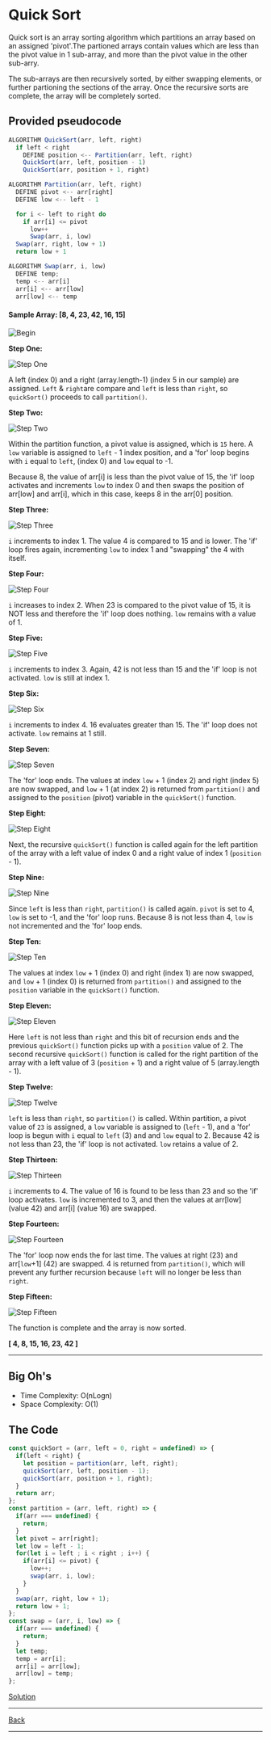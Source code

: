 # Quick Sort

Quick sort is an array sorting algorithm which partitions an array based on an assigned 'pivot'.The partioned arrays contain values which are less than the pivot value in 1 sub-array, and more than the pivot value in the other sub-arry.

The sub-arrays are then recursively sorted, by either swapping elements, or further partioning the sections of the array. Once the recursive sorts are complete, the array will be completely sorted.

## Provided pseudocode

~~~js
ALGORITHM QuickSort(arr, left, right)
  if left < right
    DEFINE position <-- Partition(arr, left, right)
    QuickSort(arr, left, position - 1)
    QuickSort(arr, position + 1, right)

ALGORITHM Partition(arr, left, right)
  DEFINE pivot <-- arr[right]
  DEFINE low <-- left - 1

  for i <- left to right do
    if arr[i] <= pivot
      low++
      Swap(arr, i, low)
  Swap(arr, right, low + 1)
  return low + 1

ALGORITHM Swap(arr, i, low)
  DEFINE temp;
  temp <-- arr[i]
  arr[i] <-- arr[low]
  arr[low] <-- temp
~~~

#### Sample Array: [8, 4, 23, 42, 16, 15]

![Begin](./assets/qS-begin.png)

**Step One:**

![Step One](./assets/qS-step-1.png)

A left (index 0) and a right (array.length-1) (index 5 in our sample) are assigned. `Left` & `right`are compare and `left` is less than `right`, so `quickSort()` proceeds to call `partition()`.

**Step Two:**

![Step Two](./assets/qS-Step-2.png)

Within the partition function, a pivot value is assigned, which is `15` here. A `low` variable is assigned to `left` - 1 index position, and a 'for' loop begins with `i` equal to `left`, (index 0) and `low` equal to -1.

Because 8, the value of arr[i] is less than the pivot value of 15, the 'if' loop activates and increments `low` to index 0 and then swaps the position of arr[low] and arr[i], which in this case, keeps 8 in the arr[0] position.

**Step Three:**

![Step Three](./assets/qS-step-3.png)

`i` increments to index 1. The value 4 is compared to 15 and is lower. The 'if' loop fires again, incrementing `low` to index 1 and "swapping" the 4 with itself.

**Step Four:**

![Step Four](./assets/qS-step-4.png)

`i` increases to index 2. When 23 is compared to the pivot value of 15, it is NOT less and therefore the 'if' loop does nothing. `low` remains with a value of 1.

**Step Five:**

![Step Five](./assets/qS-step-5.png)

`i` increments to index 3. Again, 42 is not less than 15 and the 'if' loop is not activated. `low` is still at index 1.

**Step Six:**

![Step Six](./assets/qS-step-6.png)

`i` increments to index 4. 16 evaluates greater than 15. The 'if' loop does not activate. `low` remains at 1 still.

**Step Seven:**

![Step Seven](./assets/qS-step-7.png)

The 'for' loop ends. The values at index `low` + 1 (index 2) and right (index 5) are now swapped, and `low` + 1 (at index 2) is returned from `partition()` and assigned to the `position` (pivot) variable in the `quickSort()` function.

**Step Eight:**

![Step Eight](./assets/qS-step-8.png)

Next, the recursive `quickSort()` function is called again for the left partition of the array with a left value of index 0 and a right value of index 1 (`position` - 1).

**Step Nine:**

![Step Nine](./assets/qS-step-9.png)

Since `left` is less than `right`, `partition()` is called again. `pivot` is set to 4, `low` is set to -1, and the 'for' loop runs. Because 8 is not less than 4, `low` is not incremented and the 'for' loop ends.

**Step Ten:**

![Step Ten](./assets/qS-step-10.png)

The values at index `low` + 1 (index 0) and right (index 1) are now swapped, and `low` + 1 (index 0) is returned from `partition()` and assigned to the `position` variable in the `quickSort()` function.

**Step Eleven:**

![Step Eleven](./assets/qS-step-11.png)

Here `left` is not less than `right` and this bit of recursion ends and the previous `quickSort()` function picks up with a `position` value of 2. The second recursive `quickSort()` function is called for the right partition of the array with a left value of 3 (`position` + 1) and a right value of 5 (array.length - 1).

**Step Twelve:**

![Step Twelve](./assets/qS-step-12.png)

`left` is less than `right`, so `partition()` is called. Within partition, a pivot value of `23` is assigned, a `low` variable is assigned to (`left` - 1), and a 'for' loop is begun with `i` equal to `left` (3) and and `low` equal to 2. Because 42 is not less than 23, the 'if' loop is not activated. `low` retains a value of 2.

**Step Thirteen:**

![Step Thirteen](./assets/qS-step-13.png)

`i` increments to 4. The value of 16 is found to be less than 23 and so the 'if' loop activates. `low` is incremented to 3, and then the values at arr[low] (value 42) and arr[i] (value 16) are swapped.

**Step Fourteen:**

![Step Fourteen](./assets/qS-step-14.png)

The 'for' loop now ends the for last time. The values at right (23) and arr[`low`+1] (42) are swapped. 4 is returned from `partition()`, which will prevent any further recursion because `left` will no longer be less than `right`.

**Step Fifteen:**

![Step Fifteen](./assets/qS-step-15.png)

The function is complete and the array is now sorted.

**[ 4, 8, 15, 16, 23, 42 ]**

---

## Big Oh's

- Time Complexity: O(nLogn)
- Space Complexity: O(1)

## The Code

~~~js
const quickSort = (arr, left = 0, right = undefined) => {
  if(left < right) {
    let position = partition(arr, left, right);
    quickSort(arr, left, position - 1);
    quickSort(arr, position + 1, right);
  }
  return arr;
};
const partition = (arr, left, right) => {
  if(arr === undefined) {
    return;
  }
  let pivot = arr[right];
  let low = left - 1;
  for(let i = left ; i < right ; i++) {
    if(arr[i] <= pivot) {
      low++;
      swap(arr, i, low);
    }
  }
  swap(arr, right, low + 1);
  return low + 1;
};
const swap = (arr, i, low) => {
  if(arr === undefined) {
    return;
  }
  let temp;
  temp = arr[i];
  arr[i] = arr[low];
  arr[low] = temp;
};
~~~

[Solution](quickSort.js)

---
[Back](/README.md)

---

